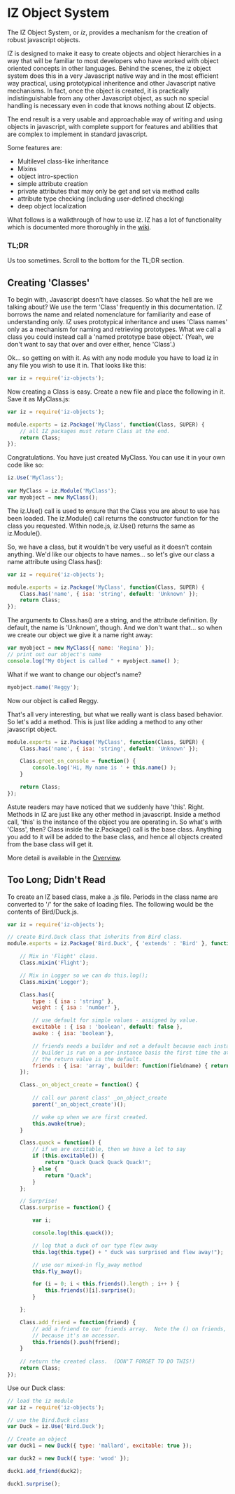 # IZ Object System
	
The IZ Object System, or *iz*, provides a mechanism for the creation of robust javascript objects. 
	
IZ is designed to make it easy to create objects and object hierarchies in a way that will be familiar to most developers who have worked with object oriented concepts in other languages. Behind the scenes, the iz object system does this in a very Javascript native way and in the most efficient way practical, using prototypical inheritence and other Javascript native mechanisms. In fact, once the object is created, it is practically indistinguishable from any other Javascript object, as such no special handling is necessary even in code that knows nothing about IZ objects.

The end result is a very usable and approachable way of writing and using objects in javascript, with complete support for features and abilities that are complex to implement in standard javascript.

Some features are:
	
* Multilevel class-like inheritance
* Mixins
* object intro-spection
* simple attribute creation
* private attributes that may only be get and set via method calls
* attribute type checking (including user-defined checking)
* deep object localization

What follows is a walkthrough of how to use iz.  IZ has a lot of functionality which is documented more thoroughly in the [wiki](http://github.com/ionzero/iz/wiki).

### TL;DR 

Us too sometimes. Scroll to the bottom for the TL;DR section.

## Creating 'Classes'

To begin with, Javascript doesn't have classes. So what the hell are we talking about? We use the term 'Class' frequently in this documentation. IZ borrows the name and  related nomenclature for familiarity and ease of understanding only. IZ uses prototypical inheritance and uses 'Class names' only as a mechanism for naming and retrieving prototypes.  What we call a class you could instead call a 'named prototype base object.'  (Yeah, we don't want to say that over and over either, hence 'Class'.)

Ok... so getting on with it.  As with any node module you have to load iz in any file you wish to use it in.  That looks like this:

```js
var iz = require('iz-objects');
```

Now creating a Class is easy.  Create a new file and place the following in it. Save it as MyClass.js:

```js
var iz = require('iz-objects');

module.exports = iz.Package('MyClass', function(Class, SUPER) {
	// all IZ packages must return Class at the end.
	return Class;
});
```

Congratulations.  You have just created MyClass. You can use it in your own code like so:

```js
iz.Use('MyClass');
	
var MyClass = iz.Module('MyClass');
var myobject = new MyClass();
```

The iz.Use() call is used to ensure that the Class you are about to use has been loaded. The iz.Module() call returns the constructor function for the class you requested.  Within node.js, iz.Use() returns the same as iz.Module().

So, we have a class, but it wouldn't be very useful as it doesn't contain anything. We'd like our objects to have names... so let's give our class a name attribute using Class.has():

```js
var iz = require('iz-objects');

module.exports = iz.Package('MyClass', function(Class, SUPER) {
	Class.has('name', { isa: 'string', default: 'Unknown' });
	return Class;
});
```

The arguments to Class.has() are a string, and the attribute definition.  By default, the name is 'Unknown', though.  And we don't want that... so when we create our object we give it a name right away:

```js
var myobject = new MyClass({ name: 'Regina' });	
// print out our object's name
console.log("My Object is called " + myobject.name() );
```

What if we want to change our object's name?

```js
myobject.name('Reggy');
```

Now our object is called Reggy.  

That's all very interesting, but what we really want is class based behavior.  So let's add a method.  This is just like adding a method to any other javascript object.

```js
module.exports = iz.Package('MyClass', function(Class, SUPER) {
	Class.has('name', { isa: 'string', default: 'Unknown' });

	Class.greet_on_console = function() {
		console.log('Hi, My name is ' + this.name() );
	}

	return Class;
});
```

Astute readers may have noticed that we suddenly have 'this'.  Right.  Methods in IZ are just like any other method in javascript.  Inside a method call, 'this' is the instance of the object you are operating in.  So what's with 'Class', then? Class inside the iz.Package() call is the base class.  Anything you add to it will be added to the base class, and hence all objects created from the base class will get it. 

More detail is available in the [Overview](Overview.md).

## Too Long; Didn't Read

To create an IZ based class, make a .js file.  Periods in the class name are converted to '/' for the sake of loading files.  The following would be the contents of Bird/Duck.js.  

```js
var iz = require('iz-objects');

// create Bird.Duck class that inherits from Bird class.
module.exports = iz.Package('Bird.Duck', { 'extends' : 'Bird' }, function(Class, SUPER) {

	// Mix in 'Flight' class.
	Class.mixin('Flight');

	// Mix in Logger so we can do this.log();
	Class.mixin('Logger');

	Class.has({
		type : { isa : 'string' },
		weight : { isa : 'number' },

		// use default for simple values - assigned by value.
		excitable : { isa : 'boolean', default: false },
		awake : { isa: 'boolean'},

		// friends needs a builder and not a default because each instance needs it's own array.
		// builder is run on a per-instance basis the first time the attribute is requested
		// the return value is the default.
		friends : { isa: 'array', builder: function(fieldname) { return new Array(); } }
	});

	Class._on_object_create = function() {
	
		// call our parent class' _on_object_create
		parent('_on_object_create')();

		// wake up when we are first created.
		this.awake(true);
	}

	Class.quack = function() {
		// if we are excitable, then we have a lot to say
		if (this.excitable()) {
			return "Quack Quack Quack Quack!";
		} else {
			return "Quack";
		}
	};

	// Surprise!
	Class.surprise = function() {

		var i;

		console.log(this.quack());

		// log that a duck of our type flew away
		this.log(this.type() + " duck was surprised and flew away!");

		// use our mixed-in fly_away method
		this.fly_away();

		for (i = 0; i < this.friends().length ; i++ ) {
			this.friends()[i].surprise();
		}

	};

	Class.add_friend = function(friend) {
		// add a friend to our friends array.  Note the () on friends, 
		// because it's an accessor.
		this.friends().push(friend);
	}
	
	// return the created class.  (DON'T FORGET TO DO THIS!)
	return Class;
});
```

Use our Duck class:

```js
// load the iz module
var iz = require('iz-objects');

// use the Bird.Duck class
var Duck = iz.Use('Bird.Duck');

// Create an object
var duck1 = new Duck({ type: 'mallard', excitable: true });

var duck2 = new Duck({ type: 'wood' });

duck1.add_friend(duck2);

duck1.surprise();
```